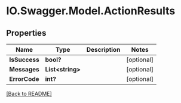 # IO.Swagger.Model.ActionResults
## Properties

Name | Type | Description | Notes
------------ | ------------- | ------------- | -------------
**IsSuccess** | **bool?** |  | [optional] 
**Messages** | **List&lt;string&gt;** |  | [optional] 
**ErrorCode** | **int?** |  | [optional] 

 [[Back to README]](../README.md)

